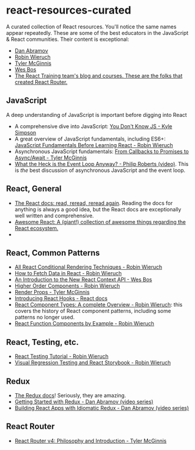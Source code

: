 # react-resources-curated
A curated collection of React resources. You'll notice the same names appear repeatedly. These are some of the best educators in the JavaScript & React communities. Their content is exceptional:

- [Dan Abramov](https://overreacted.io)
- [Robin Wieruch](https://www.robinwieruch.de)
- [Tyler McGinnis](https://tylermcginnis.com/blog)
- [Wes Bos](https://wesbos.com)
- [The React Training team's blog and courses. These are the folks that created React Router.](https://reacttraining.com)

## JavaScript

A deep understanding of JavaScript is important before digging into React

- A comprehensive dive into JavaScript: [You Don't Know JS - Kyle Simpson](https://github.com/getify/You-Dont-Know-JS)
- A great overview of JavaScript fundamentals, including ES6+: [JavaScript Fundamentals Before Learning React - Robin Wieruch](https://www.robinwieruch.de/javascript-fundamentals-react-requirements/)
- Asynchronous JavaScript fundamentals: [From Callbacks to Promises to Async/Await - Tyler McGinnis](https://tylermcginnis.com/async-javascript-from-callbacks-to-promises-to-async-await/)
- [What the Heck is the Event Loop Anyway? - Philip Roberts (video)](https://www.youtube.com/watch?v=8aGhZQkoFbQ). This is _the_ best discussion of asynchronous JavaScript and the event loop.

## React, General

- [The React docs: read, reread, reread again](https://reactjs.org/docs/getting-started.html). Reading the docs for anything is always a good idea, but the React docs are exceptionally well written and comprehensive.
- [Awesome React: A (giant!) collection of awesome things regarding the React ecosystem.](https://github.com/enaqx/awesome-react)
- []()

## React, Common Patterns

- [All React Conditional Rendering Techniques - Robin Wieruch](https://www.robinwieruch.de/conditional-rendering-react/)
- [How to Fetch Data in React - Robin Wieruch](https://www.robinwieruch.de/react-fetching-data/)
- [An Introduction to the New React Context API - Wes Bos](https://wesbos.com/react-context/)
- [Higher Order Components - Robin Wieruch](https://www.robinwieruch.de/gentle-introduction-higher-order-components/)
- [Render Props - Tyler McGinnis](https://tylermcginnis.com/react-render-props/)
- [Introducing React Hooks - React docs](https://reactjs.org/docs/hooks-intro.html)
- [React Component Types: A complete Overview - Robin Wieruch](https://www.robinwieruch.de/react-component-types): this covers the history of React component patterns, including some patterns no longer used.
- [React Function Components by Example - Robin Wieruch](https://www.robinwieruch.de/react-function-component/)

## React, Testing, etc.

- [React Testing Tutorial - Robin Wieruch](https://www.robinwieruch.de/react-testing-tutorial/)
- [Visual Regression Testing and React Storybook - Robin Wieruch](https://www.robinwieruch.de/visual-regression-testing-react-storybook/)

## Redux

- [The Redux docs](https://redux.js.org/)! Seriously, they are amazing.
- [Getting Started with Redux - Dan Abramov (video series)](https://egghead.io/courses/getting-started-with-redux)
- [Building React Apps with Idiomatic Redux - Dan Abramov (video series)](https://egghead.io/courses/building-react-applications-with-idiomatic-redux)

## React Router

- [React Router v4: Philosophy and Introduction - Tyler McGinnis](https://tylermcginnis.com/react-router-philosophy-introduction/)